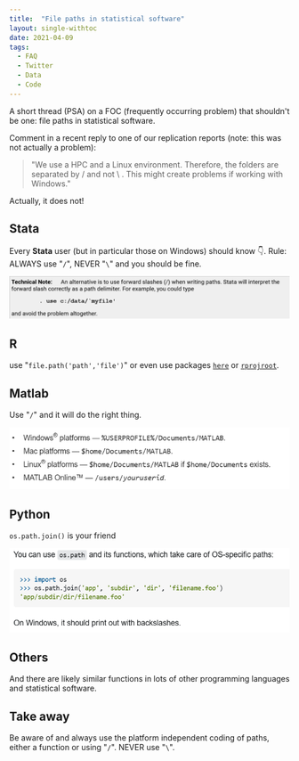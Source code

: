```yaml
---
title:  "File paths in statistical software"
layout: single-withtoc
date: 2021-04-09
tags:
  - FAQ
  - Twitter
  - Data
  - Code
---
```


A short thread (PSA) on a FOC (frequently occurring problem) that shouldn't be one: file paths in statistical software.

<!-- more -->

Comment in a recent reply to one of our replication reports (note: this was not actually a problem):

> "We use a HPC and a Linux environment. Therefore, the folders are separated by / and not \ . This might
create problems if working with Windows."

Actually, it does not!

## Stata

Every **Stata** user (but in particular those on Windows) should know 👇. Rule: ALWAYS use "`/`", NEVER "`\`" and you should be fine. 

![Stata note on paths](/images/stata-technical-note-paths.png)

## R

use "`file.path('path','file')`" or even use packages [`here`](https://cran.r-project.org/web/packages/here/vignettes/here.html) or [`rprojroot`](https://cran.r-project.org/web/packages/rprojroot/vignettes/rprojroot.html).

## Matlab 

Use "`/`" and it will do the right thing. 

![Matlab paths](/images/matlab-paths.png)

## Python

`os.path.join()` is your friend

![Python paths](/images/python-paths.png)

## Others

And there are likely similar functions in lots of other programming languages and statistical software.

## Take away

Be aware of and always use the platform independent coding of paths, either a function or using "`/`". NEVER use "`\`".
